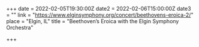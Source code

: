 +++
date = 2022-02-05T19:30:00Z
date2 = 2022-02-06T15:00:00Z
date3 = ""
link = "https://www.elginsymphony.org/concert/beethovens-eroica-2/"
place = "Elgin, IL"
title = "Beethoven’s Eroica with the Elgin Symphony Orchestra"

+++
